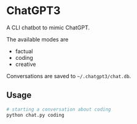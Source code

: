# ChatGPT3

A CLI chatbot to mimic ChatGPT.

The available modes are

- factual
- coding
- creative

Conversations are saved to `~/.chatgpt3/chat.db`.

## Usage

```sh
# starting a conversation about coding
python chat.py coding
```
